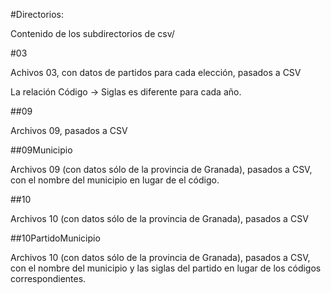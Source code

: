 #Directorios:

Contenido de los subdirectorios de csv/

#03

Achivos 03, con datos de partidos para cada elección, pasados a CSV

La relación Código -> Siglas es diferente para cada año.

##09

Archivos 09, pasados a CSV

##09Municipio

Archivos 09 (con datos sólo de la provincia de Granada), pasados a CSV, con el nombre del municipio en lugar de el código.

##10

Archivos 10 (con datos sólo de la provincia de Granada), pasados a CSV

##10PartidoMunicipio

Archivos 10 (con datos sólo de la provincia de Granada), pasados a CSV, con el nombre del municipio y las siglas del partido en lugar de los códigos correspondientes.
